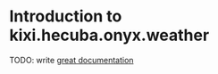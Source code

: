 # Introduction to kixi.hecuba.onyx.weather

TODO: write [great documentation](http://jacobian.org/writing/what-to-write/)
